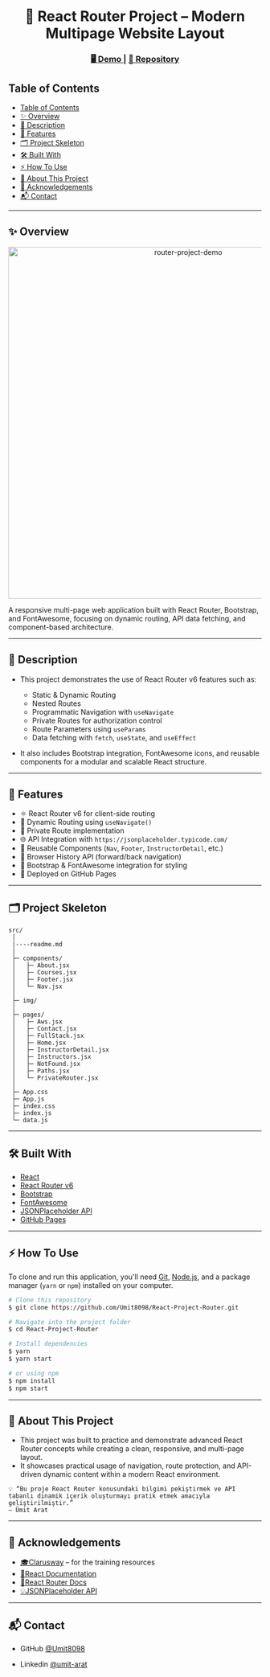
<h1 align="center">📌 React Router Project – Modern Multipage Website Layout </h1>

<div align="center">
  <h3>
    <a href="https://umit8098.github.io/React-Project-Router/">
      🖥️ Demo
    </a>
     | 
    <a href="https://github.com/Umit8098/React-Project-Router.git">
      📂 Repository
    </a>
  </h3>
</div>

## Table of Contents

- [Table of Contents](#table-of-contents)
- [✨ Overview](#-overview)
- [📖 Description](#-description)
- [🚀 Features](#-features)
- [🗂️ Project Skeleton](#️-project-skeleton)
- [🛠️ Built With](#️-built-with)
- [⚡ How To Use](#-how-to-use)
- [📌 About This Project](#-about-this-project)
- [🙏 Acknowledgements](#-acknowledgements)
- [📬 Contact](#-contact)

---

## ✨ Overview

<div align="center"> 
  <img src="./router-project.gif" alt="router-project-demo" width="700"/> 
</div>

A responsive multi-page web application built with React Router, Bootstrap, and FontAwesome, focusing on dynamic routing, API data fetching, and component-based architecture.

---

## 📖 Description

- This project demonstrates the use of React Router v6 features such as:
  - Static & Dynamic Routing
  - Nested Routes
  - Programmatic Navigation with `useNavigate`
  - Private Routes for authorization control
  - Route Parameters using `useParams`
  - Data fetching with `fetch`, `useState`, and `useEffect`

- It also includes Bootstrap integration, FontAwesome icons, and reusable components for a modular and scalable React structure.

---

## 🚀 Features

- ⚛️ React Router v6 for client-side routing
- 🔄 Dynamic Routing using `useNavigate()`
- 🔐 Private Route implementation
- 🌐 API Integration with `https://jsonplaceholder.typicode.com/`
- 🧩 Reusable Components (`Nav`, `Footer`, `InstructorDetail`, etc.)
- 🧭 Browser History API (forward/back navigation)
- 💅 Bootstrap & FontAwesome integration for styling
- 🚀 Deployed on GitHub Pages
  
---

## 🗂️ Project Skeleton

```
src/
 │
 |----readme.md   
 │
 ├─ components/
 │   ├─ About.jsx
 │   ├─ Courses.jsx
 │   ├─ Footer.jsx
 │   └─ Nav.jsx
 │
 ├─ img/
 │
 ├─ pages/
 │   ├─ Aws.jsx
 │   ├─ Contact.jsx
 │   ├─ FullStack.jsx
 │   ├─ Home.jsx
 │   ├─ InstructorDetail.jsx
 │   ├─ Instructors.jsx
 │   ├─ NotFound.jsx
 │   ├─ Paths.jsx
 │   └─ PrivateRouter.jsx
 │   
 ├─ App.css
 ├─ App.js
 ├─ index.css
 ├─ index.js
 └─ data.js

```

---

## 🛠️ Built With

- [React](https://react.dev/)  
- [React Router v6](https://reactrouter.com/) 
- [Bootstrap](https://getbootstrap.com/) 
- [FontAwesome](https://fontawesome.com/) 
- [JSONPlaceholder API](https://jsonplaceholder.typicode.com/) 
- [GitHub Pages](https://pages.github.com/) 

---

## ⚡ How To Use

To clone and run this application, you'll need [Git](https://git-scm.com/), [Node.js](https://nodejs.org/), and a package manager (`yarn` or `npm`) installed on your computer.

```bash
# Clone this repository
$ git clone https://github.com/Umit8098/React-Project-Router.git

# Navigate into the project folder
$ cd React-Project-Router

# Install dependencies
$ yarn  
$ yarn start

# or using npm
$ npm install
$ npm start
```

---

## 📌 About This Project

- This project was built to practice and demonstrate advanced React Router concepts while creating a clean, responsive, and multi-page layout.
- It showcases practical usage of navigation, route protection, and API-driven dynamic content within a modern React environment.

```text
💡 “Bu proje React Router konusundaki bilgimi pekiştirmek ve API tabanlı dinamik içerik oluşturmayı pratik etmek amacıyla geliştirilmiştir.”
— Ümit Arat
```

---

## 🙏 Acknowledgements

- [🎓Clarusway](https://clarusway.com/) – for the training resources
- [📘React Documentation](https://react.dev/)
- [🧭React Router Docs](https://reactrouter.com/en/main/start/overview)
- [💡JSONPlaceholder API](https://jsonplaceholder.typicode.com/)

---

## 📬 Contact

<!-- - Website [your-website.com](https://{your-web-site-link}) -->
- GitHub [@Umit8098](https://github.com/Umit8098)

- Linkedin [@umit-arat](https://linkedin.com/in/umit-arat/)
<!-- - Twitter [@your-twitter](https://{twitter.com/your-username}) -->
